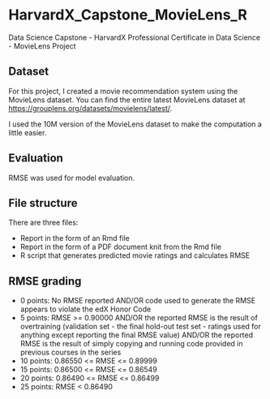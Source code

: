 # HarvardX_Capstone_MovieLens_R
Data Science Capstone - HarvardX Professional Certificate in Data Science - MovieLens Project

## Dataset
For this project, I created a movie recommendation system using the MovieLens dataset. You can find the entire latest MovieLens dataset at https://grouplens.org/datasets/movielens/latest/. 

I used the 10M version of the MovieLens dataset to make the computation a little easier.

## Evaluation
RMSE was used for model evaluation. 

## File structure
There are three files:
- Report in the form of an Rmd file
- Report in the form of a PDF document knit from the Rmd file
- R script that generates predicted movie ratings and calculates RMSE

## RMSE grading
- 0 points: No RMSE reported AND/OR code used to generate the RMSE appears to violate the edX Honor Code
- 5 points: RMSE >= 0.90000 AND/OR the reported RMSE is the result of overtraining (validation set - the final hold-out test set - ratings used for anything except reporting the final RMSE value) AND/OR the reported RMSE is the result of simply copying and running code provided in previous courses in the series
- 10 points: 0.86550 <= RMSE <= 0.89999
- 15 points: 0.86500 <= RMSE <= 0.86549
- 20 points: 0.86490 <= RMSE <= 0.86499
- 25 points: RMSE < 0.86490
